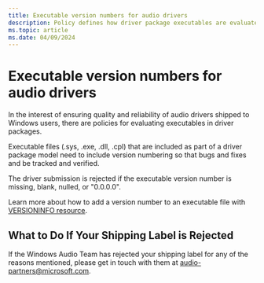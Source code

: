 ```yaml
---
title: Executable version numbers for audio drivers 
description: Policy defines how driver package executables are evaluated. 
ms.topic: article
ms.date: 04/09/2024
---
```

# Executable version numbers for audio drivers 

In the interest of ensuring quality and reliability of audio drivers shipped to Windows users, there are policies for evaluating executables in driver packages.

Executable files (.sys, .exe, .dll, .cpl) that are included as part of a driver package model need to include version numbering so that bugs and fixes and be tracked and verified.

The driver submission is rejected if the executable version number is missing, blank, nulled, or "0.0.0.0".

Learn more about how to add a version number to an executable file with [VERSIONINFO resource](/windows/desktop/menurc/versioninfo-resource).

## What to Do If Your Shipping Label is Rejected
If the Windows Audio Team has rejected your shipping label for any of the reasons mentioned, please get in touch with them at audio-partners@microsoft.com.
